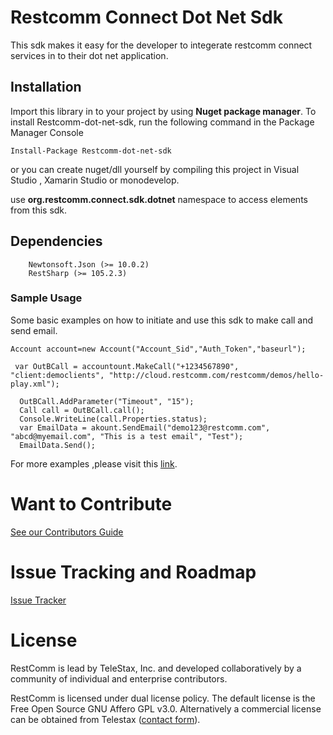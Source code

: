 # Restcomm Connect Dot Net Sdk

This sdk makes it easy for the developer to integerate restcomm connect services in to their dot net application.

## Installation

Import this library in to your project by using **Nuget package manager**.
To install Restcomm-dot-net-sdk, run the following command in the Package Manager Console 

```
Install-Package Restcomm-dot-net-sdk 
```
 or you can create nuget/dll yourself by compiling this project in Visual Studio , Xamarin Studio or monodevelop.

 use **org.restcomm.connect.sdk.dotnet** namespace to access elements from this sdk.

## Dependencies 


        Newtonsoft.Json (>= 10.0.2)
        RestSharp (>= 105.2.3)


### Sample Usage

Some basic examples on how to initiate and use this sdk to make call and send email.


```
Account account=new Account("Account_Sid","Auth_Token","baseurl");

 var OutBCall = accountount.MakeCall("+1234567890", "client:democlients", "http://cloud.restcomm.com/restcomm/demos/hello-play.xml");
 
  OutBCall.AddParameter("Timeout", "15");
  Call call = OutBCall.call();
  Console.WriteLine(call.Properties.status);
  var EmailData = akount.SendEmail("demo123@restcomm.com", "abcd@myemail.com", "This is a test email", "Test");
  EmailData.Send();
```
For more examples ,please visit this [link].
 
#  Want to Contribute

[See our Contributors Guide](https://github.com/RestComm/Restcomm-Connect/wiki/Contribute-to-RestComm)


# Issue Tracking and Roadmap

[Issue Tracker](https://github.com/RestComm/restcomm-sdk-dotnet/issues)

# License

 RestComm is lead by TeleStax, Inc. and developed collaboratively by a community of individual and enterprise contributors.
  
  RestComm is licensed under dual license policy. The default license is the Free Open Source GNU Affero GPL v3.0. Alternatively a commercial license can be obtained from Telestax ([contact form](https://telestax.com/contact/#InquiryForm)).

[link]: <https://github.com/RestComm/restcomm-sdk-dotnet/tree/master/Examples>